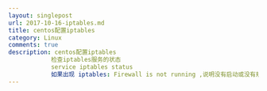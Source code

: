```yaml
---
layout: singlepost
url: 2017-10-16-iptables.md
title: centos配置iptables
category: Linux
comments: true
description: centos配置iptables
            检查iptables服务的状态
            service iptables status
            如果出现 iptables: Firewall is not running ,说明没有启动或没有规则   
---
```


